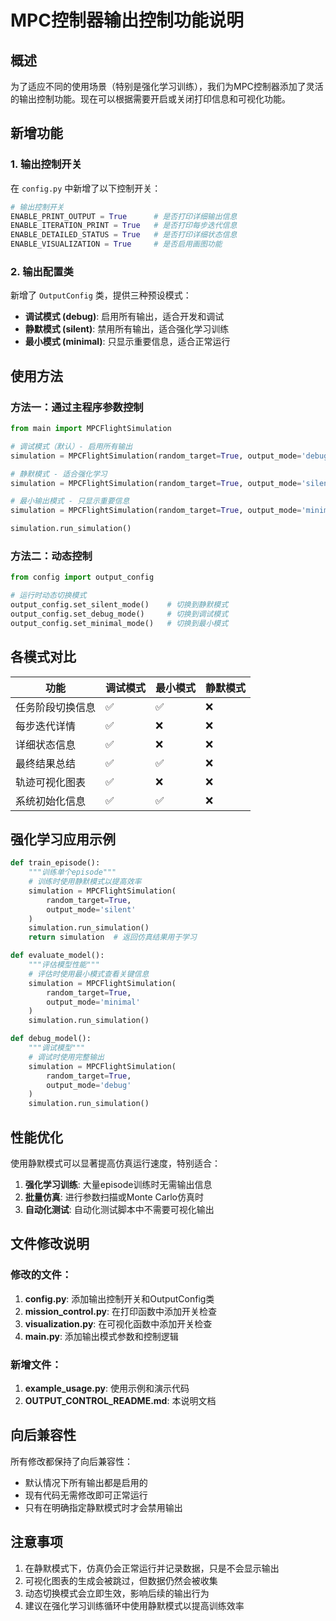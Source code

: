 # MPC控制器输出控制功能说明

## 概述

为了适应不同的使用场景（特别是强化学习训练），我们为MPC控制器添加了灵活的输出控制功能。现在可以根据需要开启或关闭打印信息和可视化功能。

## 新增功能

### 1. 输出控制开关

在 `config.py` 中新增了以下控制开关：

```python
# 输出控制开关
ENABLE_PRINT_OUTPUT = True      # 是否打印详细输出信息
ENABLE_ITERATION_PRINT = True   # 是否打印每步迭代信息
ENABLE_DETAILED_STATUS = True   # 是否打印详细状态信息
ENABLE_VISUALIZATION = True     # 是否启用画图功能
```

### 2. 输出配置类

新增了 `OutputConfig` 类，提供三种预设模式：

- **调试模式 (debug)**: 启用所有输出，适合开发和调试
- **静默模式 (silent)**: 禁用所有输出，适合强化学习训练
- **最小模式 (minimal)**: 只显示重要信息，适合正常运行

## 使用方法

### 方法一：通过主程序参数控制

```python
from main import MPCFlightSimulation

# 调试模式（默认）- 启用所有输出
simulation = MPCFlightSimulation(random_target=True, output_mode='debug')

# 静默模式 - 适合强化学习
simulation = MPCFlightSimulation(random_target=True, output_mode='silent')

# 最小输出模式 - 只显示重要信息
simulation = MPCFlightSimulation(random_target=True, output_mode='minimal')

simulation.run_simulation()
```

### 方法二：动态控制

```python
from config import output_config

# 运行时动态切换模式
output_config.set_silent_mode()    # 切换到静默模式
output_config.set_debug_mode()     # 切换到调试模式
output_config.set_minimal_mode()   # 切换到最小模式
```

## 各模式对比

| 功能 | 调试模式 | 最小模式 | 静默模式 |
|------|----------|----------|----------|
| 任务阶段切换信息 | ✅ | ✅ | ❌ |
| 每步迭代详情 | ✅ | ❌ | ❌ |
| 详细状态信息 | ✅ | ❌ | ❌ |
| 最终结果总结 | ✅ | ✅ | ❌ |
| 轨迹可视化图表 | ✅ | ❌ | ❌ |
| 系统初始化信息 | ✅ | ✅ | ❌ |

## 强化学习应用示例

```python
def train_episode():
    """训练单个episode"""
    # 训练时使用静默模式以提高效率
    simulation = MPCFlightSimulation(
        random_target=True, 
        output_mode='silent'
    )
    simulation.run_simulation()
    return simulation  # 返回仿真结果用于学习

def evaluate_model():
    """评估模型性能"""
    # 评估时使用最小模式查看关键信息
    simulation = MPCFlightSimulation(
        random_target=True, 
        output_mode='minimal'
    )
    simulation.run_simulation()

def debug_model():
    """调试模型"""
    # 调试时使用完整输出
    simulation = MPCFlightSimulation(
        random_target=True, 
        output_mode='debug'
    )
    simulation.run_simulation()
```

## 性能优化

使用静默模式可以显著提高仿真运行速度，特别适合：

1. **强化学习训练**: 大量episode训练时无需输出信息
2. **批量仿真**: 进行参数扫描或Monte Carlo仿真时
3. **自动化测试**: 自动化测试脚本中不需要可视化输出

## 文件修改说明

### 修改的文件：

1. **config.py**: 添加输出控制开关和OutputConfig类
2. **mission_control.py**: 在打印函数中添加开关检查
3. **visualization.py**: 在可视化函数中添加开关检查
4. **main.py**: 添加输出模式参数和控制逻辑

### 新增文件：

1. **example_usage.py**: 使用示例和演示代码
2. **OUTPUT_CONTROL_README.md**: 本说明文档

## 向后兼容性

所有修改都保持了向后兼容性：

- 默认情况下所有输出都是启用的
- 现有代码无需修改即可正常运行
- 只有在明确指定静默模式时才会禁用输出

## 注意事项

1. 在静默模式下，仿真仍会正常运行并记录数据，只是不会显示输出
2. 可视化图表的生成会被跳过，但数据仍然会被收集
3. 动态切换模式会立即生效，影响后续的输出行为
4. 建议在强化学习训练循环中使用静默模式以提高训练效率
